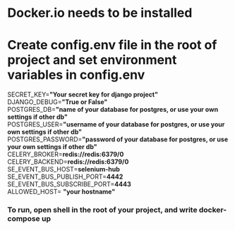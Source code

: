 # Docker.io needs to be installed 

# Create config.env file in the root of project and set environment variables in config.env
SECRET_KEY=**"Your secret key for django project"**<br>
DJANGO_DEBUG=**"True or False"**<br>
POSTGRES_DB=**"name of your database for postgres, or use your own settings if other db"**<br>
POSTGRES_USER=**"username of your database for postgres, or use your own settings if other db"**<br>
POSTGRES_PASSWORD=**"password of your database for postgres, or use your own settings if other db"**<br>
CELERY_BROKER=**redis://redis:6379/0**<br>
CELERY_BACKEND=**redis://redis:6379/0**<br>
SE_EVENT_BUS_HOST=**selenium-hub**<br>
SE_EVENT_BUS_PUBLISH_PORT=**4442**<br>
SE_EVENT_BUS_SUBSCRIBE_PORT=**4443**<br>
ALLOWED_HOST= **"your hostname"**

### To run, open shell in the root of your project, and write docker-compose up
